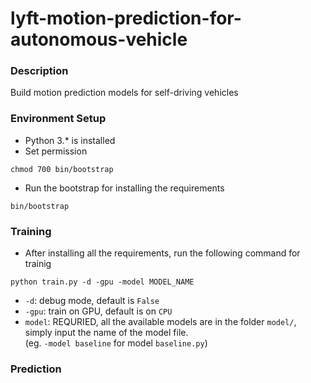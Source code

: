 # lyft-motion-prediction-for-autonomous-vehicle

### Description
Build motion prediction models for self-driving vehicles

### Environment Setup
- Python 3.* is installed
- Set permission
```
chmod 700 bin/bootstrap
```
- Run the bootstrap for installing the requirements
```
bin/bootstrap
```

### Training
- After installing all the requirements, run the following command for trainig
```
python train.py -d -gpu -model MODEL_NAME
```
- `-d`: debug mode, default is `False`
- `-gpu`: train on GPU, default is on `CPU`
- `model`: REQURIED, all the available models are in the folder `model/`, simply input the name of the model file.<br /> (eg. `-model baseline` for model `baseline.py`)

### Prediction

